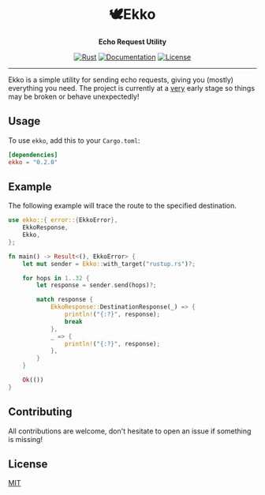<div align="center">

# 🕊️Ekko
__Echo Request Utility__

<p>

[![Rust](https://github.com/dev-bio/Ekko/workflows/Rust/badge.svg)](https://crates.io/crates/ekko)
[![Documentation](https://docs.rs/ekko/badge.svg)](https://docs.rs/ekko)
[![License](https://img.shields.io/crates/l/ekko.svg)](https://choosealicense.com/licenses/mit/)

</p>
</div>

---

Ekko is a simple utility for sending echo requests, giving you (mostly) everything you need. The project is currently at a <u>very</u> early stage so things may be broken or behave unexpectedly!

## Usage
To use `ekko`, add this to your `Cargo.toml`:

```toml
[dependencies]
ekko = "0.2.0"
```

## Example
The following example will trace the route to the specified destination.
```rust
use ekko::{ error::{EkkoError},
    EkkoResponse,
    Ekko,
};

fn main() -> Result<(), EkkoError> {
    let mut sender = Ekko::with_target("rustup.rs")?;

    for hops in 1..32 {
        let response = sender.send(hops)?;

        match response {
            EkkoResponse::DestinationResponse(_) => {
                println!("{:?}", response);
                break
            },
            _ => {
                println!("{:?}", response);
            },
        }
    }

    Ok(())
}
```

## Contributing
All contributions are welcome, don't hesitate to open an issue if something is missing!

## License
[MIT](https://choosealicense.com/licenses/mit/)
